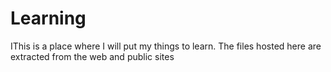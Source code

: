 # Learning
IThis is a place where I will put my things to learn.  The files hosted here are extracted from the web and public sites
